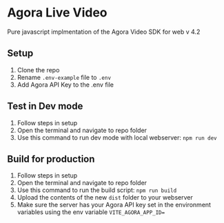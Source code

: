 # Agora Live Video

Pure javascript implmentation of the Agora Video SDK for web v 4.2

## Setup

1. Clone the repo
2. Rename `.env-example` file to `.env`
3. Add Agora API Key to the .env file


## Test in Dev mode
1. Follow steps in setup
2. Open the terminal and navigate to repo folder
3. Use this command to run dev mode with local webserver: 
```npm run dev```


## Build for production
1. Follow steps in setup
2. Open the terminal and navigate to repo folder
3. Use this command to run the build script: 
```npm run build```
4. Upload the contents of the new `dist` folder to your webserver
5. Make sure the server has your Agora API key set in the environment variables using the env variable `VITE_AGORA_APP_ID=`